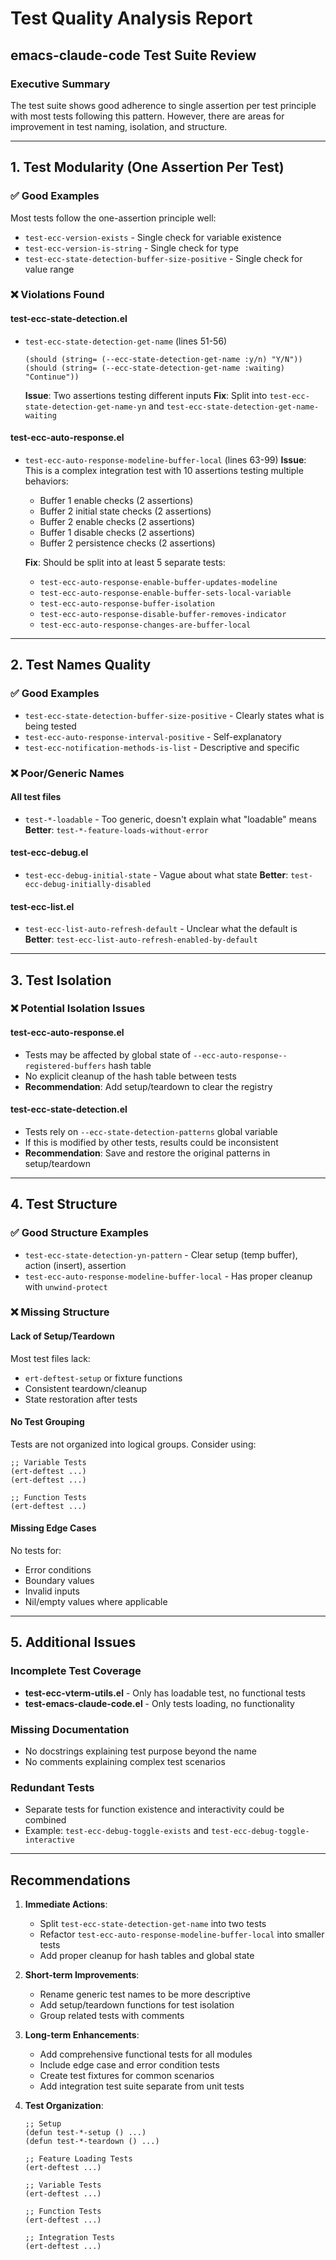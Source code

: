 # Test Quality Analysis Report
## emacs-claude-code Test Suite Review

### Executive Summary
The test suite shows good adherence to single assertion per test principle with most tests following this pattern. However, there are areas for improvement in test naming, isolation, and structure.

---

## 1. Test Modularity (One Assertion Per Test)

### ✅ Good Examples
Most tests follow the one-assertion principle well:
- `test-ecc-version-exists` - Single check for variable existence
- `test-ecc-version-is-string` - Single check for type
- `test-ecc-state-detection-buffer-size-positive` - Single check for value range

### ❌ Violations Found

#### **test-ecc-state-detection.el**
- `test-ecc-state-detection-get-name` (lines 51-56)
  ```elisp
  (should (string= (--ecc-state-detection-get-name :y/n) "Y/N"))
  (should (string= (--ecc-state-detection-get-name :waiting) "Continue"))
  ```
  **Issue**: Two assertions testing different inputs
  **Fix**: Split into `test-ecc-state-detection-get-name-yn` and `test-ecc-state-detection-get-name-waiting`

#### **test-ecc-auto-response.el**
- `test-ecc-auto-response-modeline-buffer-local` (lines 63-99)
  **Issue**: This is a complex integration test with 10 assertions testing multiple behaviors:
  - Buffer 1 enable checks (2 assertions)
  - Buffer 2 initial state checks (2 assertions)
  - Buffer 2 enable checks (2 assertions)
  - Buffer 1 disable checks (2 assertions)
  - Buffer 2 persistence checks (2 assertions)
  
  **Fix**: Should be split into at least 5 separate tests:
  - `test-ecc-auto-response-enable-buffer-updates-modeline`
  - `test-ecc-auto-response-enable-buffer-sets-local-variable`
  - `test-ecc-auto-response-buffer-isolation`
  - `test-ecc-auto-response-disable-buffer-removes-indicator`
  - `test-ecc-auto-response-changes-are-buffer-local`

---

## 2. Test Names Quality

### ✅ Good Examples
- `test-ecc-state-detection-buffer-size-positive` - Clearly states what is being tested
- `test-ecc-auto-response-interval-positive` - Self-explanatory
- `test-ecc-notification-methods-is-list` - Descriptive and specific

### ❌ Poor/Generic Names

#### **All test files**
- `test-*-loadable` - Too generic, doesn't explain what "loadable" means
  **Better**: `test-*-feature-loads-without-error`

#### **test-ecc-debug.el**
- `test-ecc-debug-initial-state` - Vague about what state
  **Better**: `test-ecc-debug-initially-disabled`

#### **test-ecc-list.el**
- `test-ecc-list-auto-refresh-default` - Unclear what the default is
  **Better**: `test-ecc-list-auto-refresh-enabled-by-default`

---

## 3. Test Isolation

### ❌ Potential Isolation Issues

#### **test-ecc-auto-response.el**
- Tests may be affected by global state of `--ecc-auto-response--registered-buffers` hash table
- No explicit cleanup of the hash table between tests
- **Recommendation**: Add setup/teardown to clear the registry

#### **test-ecc-state-detection.el**
- Tests rely on `--ecc-state-detection-patterns` global variable
- If this is modified by other tests, results could be inconsistent
- **Recommendation**: Save and restore the original patterns in setup/teardown

---

## 4. Test Structure

### ✅ Good Structure Examples
- `test-ecc-state-detection-yn-pattern` - Clear setup (temp buffer), action (insert), assertion
- `test-ecc-auto-response-modeline-buffer-local` - Has proper cleanup with `unwind-protect`

### ❌ Missing Structure

#### **Lack of Setup/Teardown**
Most test files lack:
- `ert-deftest-setup` or fixture functions
- Consistent teardown/cleanup
- State restoration after tests

#### **No Test Grouping**
Tests are not organized into logical groups. Consider using:
```elisp
;; Variable Tests
(ert-deftest ...)
(ert-deftest ...)

;; Function Tests
(ert-deftest ...)
```

#### **Missing Edge Cases**
No tests for:
- Error conditions
- Boundary values
- Invalid inputs
- Nil/empty values where applicable

---

## 5. Additional Issues

### Incomplete Test Coverage
- **test-ecc-vterm-utils.el** - Only has loadable test, no functional tests
- **test-emacs-claude-code.el** - Only tests loading, no functionality

### Missing Documentation
- No docstrings explaining test purpose beyond the name
- No comments explaining complex test scenarios

### Redundant Tests
- Separate tests for function existence and interactivity could be combined
- Example: `test-ecc-debug-toggle-exists` and `test-ecc-debug-toggle-interactive`

---

## Recommendations

1. **Immediate Actions**:
   - Split `test-ecc-state-detection-get-name` into two tests
   - Refactor `test-ecc-auto-response-modeline-buffer-local` into smaller tests
   - Add proper cleanup for hash tables and global state

2. **Short-term Improvements**:
   - Rename generic test names to be more descriptive
   - Add setup/teardown functions for test isolation
   - Group related tests with comments

3. **Long-term Enhancements**:
   - Add comprehensive functional tests for all modules
   - Include edge case and error condition tests
   - Create test fixtures for common scenarios
   - Add integration test suite separate from unit tests

4. **Test Organization**:
   ```elisp
   ;; Setup
   (defun test-*-setup () ...)
   (defun test-*-teardown () ...)
   
   ;; Feature Loading Tests
   (ert-deftest ...)
   
   ;; Variable Tests
   (ert-deftest ...)
   
   ;; Function Tests
   (ert-deftest ...)
   
   ;; Integration Tests
   (ert-deftest ...)
   ```